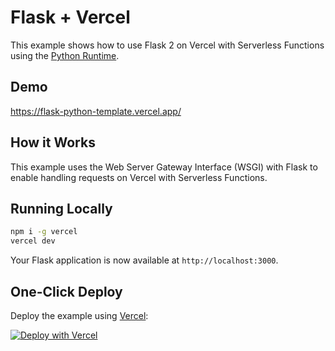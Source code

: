# Flask + Vercel

This example shows how to use Flask 2 on Vercel with Serverless Functions using the [Python Runtime](https://vercel.com/docs/concepts/functions/serverless-functions/runtimes/python).

## Demo

https://flask-python-template.vercel.app/

## How it Works

This example uses the Web Server Gateway Interface (WSGI) with Flask to enable handling requests on Vercel with Serverless Functions.

## Running Locally

```bash
npm i -g vercel
vercel dev
```

Your Flask application is now available at `http://localhost:3000`.

## One-Click Deploy

Deploy the example using [Vercel](https://vercel.com?utm_source=github&utm_medium=readme&utm_campaign=vercel-examples):

[![Deploy with Vercel](https://vercel.com/button)](https%3A%2F%2Fvercel.com%2Fnew%2Fclone%3Frepository-url%3Dhttps%3A%2F%2Fgithub.com%2Fplantree%2FChatGPT-Web%2Ftree%2Fmain%2FServer%26demo-title%3DChatGPT%20Server%26demo-description%3DDeploy%20ChatGPT%20Server%20on%20Vercel%20with%20Serverless%20Functions%20using%20the%20Python%20Runtime.%26demo-url%3Dhttps%3A%2F%2Fflask-python-template.vercel.app%2F%26demo-image%3Dhttps%3A%2F%2Fassets.vercel.com%2Fimage%2Fupload%2Fv1669994156%2Frandom%2Fflask.png)